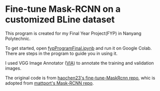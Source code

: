 # Fine-tune Mask-RCNN on a customized BLine dataset
This program is created for my Final Year Project(FYP) in Nanyang Polytechnic.

To get started, open [fypProgramFinal.ipynb](https://colab.research.google.com/drive/1H9EDCFM4cdJe3IMEF6Hxo9_ImBogyp3-?usp=sharing) and run it on Google Colab. There are steps in the program to guide you in using it.

I used VGG Image Annotator ([VIA](http://www.robots.ox.ac.uk/~vgg/software/via/)) to annotate the training and validation images.

The original code is from [haochen23's fine-tune-MaskRcnn repo](https://github.com/haochen23/fine-tune-MaskRcnn), whic is adopted from [mattport's Mask-RCNN repo](https://github.com/matterport/Mask_RCNN).
